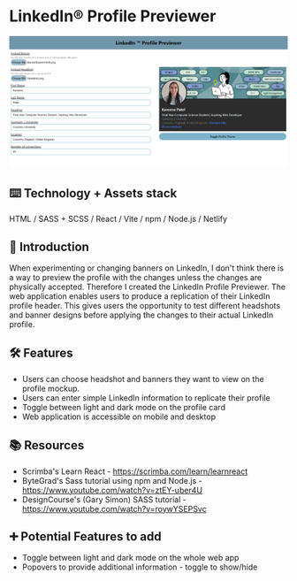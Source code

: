 # LinkedIn® Profile Previewer
![alt text](ThumbnailLinkedInProfilePreviewer.png)
## ⌨️ Technology + Assets stack
HTML / SASS + SCSS / React / Vite / npm / Node.js / Netlify 

## 🍼 Introduction
When experimenting or changing banners on LinkedIn, I don't think there is a way to preview the profile with the changes unless the changes are physically accepted. Therefore I created the LinkedIn Profile Previewer. The web application enables users to produce a replication of their LinkedIn profile header. This gives users the opportunity to test different headshots and banner designs before applying the changes to their actual LinkedIn profile.

## 🛠️ Features
- Users can choose headshot and banners they want to view on the profile mockup.
- Users can enter simple LinkedIn information to replicate their profile 
- Toggle between light and dark mode on the profile card 
- Web application is accessible on mobile and desktop


## 📚 Resources
- Scrimba's Learn React - https://scrimba.com/learn/learnreact
- ByteGrad's Sass tutorial using npm and Node.js - https://www.youtube.com/watch?v=ztEY-uber4U
- DesignCourse's (Gary Simon) SASS tutorial - https://www.youtube.com/watch?v=roywYSEPSvc


## ➕ Potential Features to add 
- Toggle between light and dark mode on the whole web app
- Popovers to provide additional information - toggle to show/hide